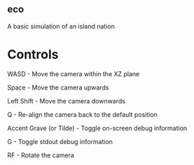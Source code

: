 ## eco
A basic simulation of an island nation

# Controls

WASD - Move the camera within the XZ plane

Space - Move the camera upwards

Left Shift - Move the camera downwards

Q - Re-align the camera back to the default position

Accent Grave (or Tilde) - Toggle on-screen debug information

G - Toggle stdout debug information

RF - Rotate the camera

